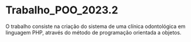 # Trabalho_POO_2023.2
O trabalho consiste na criação do sistema de uma clínica odontológica em linguagem PHP, através do método de programação orientada a objetos.

